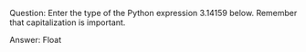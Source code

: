 Question:
  Enter the type of the Python expression 3.14159 below. Remember that capitalization is important.

Answer:
  Float

